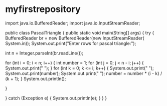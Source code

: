 # myfirstrepository
import java.io.BufferedReader;
import java.io.InputStreamReader;
 
public class PascalTriangle {
public static void main(String[] args) {
try {
BufferedReader br = new BufferedReader(new InputStreamReader(
System.in));
System.out.print("Enter rows for pascal triangle:");
 
int n = Integer.parseInt(br.readLine());
 
for (int i = 0; i < n; i++) {
int number = 1;
for (int j = 0; j < n - i; j++) {
System.out.print("   ");
}
for (int k = 0; k <= i; k++) {
System.out.print("   ");
System.out.print(number);
System.out.print("  ");
number = number * (i - k) / (k + 1);
}
System.out.println();
 
}
 
} catch (Exception e) {
System.out.println(e);
}
}
}